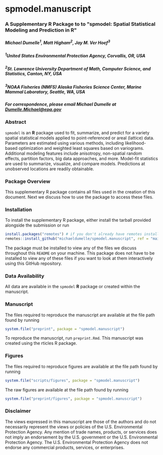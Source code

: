 # spmodel.manuscript

### A Supplementary R Package to to "spmodel: Spatial Statistical Modeling and Prediction in R"

##### Michael Dumelle<sup>1</sup>, Matt Higham<sup>2</sup>, Jay M. Ver Hoef<sup>3</sup>

##### <sup>1</sup>United States Environmental Protection Agency, Corvallis, OR, USA
##### <sup>2</sup>St. Lawrence University Department of Math, Computer Science, and Statistics, Canton, NY, USA
##### <sup>3</sup>NOAA Fisheries (NMFS) Alaska Fisheries Science Center, Marine Mammal Laboratory, Seattle, WA, USA

##### For correspondence, please email Michael Dumelle at Dumelle.Michael@epa.gov

### Abstract

`spmodel` is an **R** package used to fit, summarize, and predict
  for a variety spatial statistical models applied to point-referenced or areal (lattice) data. Parameters are estimated using various methods, including likelihood-based optimization and weighted least squares based on variograms. Additional modeling features include anisotropy, non-spatial random effects, partition factors, big data approaches, and more.   Model-fit statistics are used to summarize, visualize, and compare models. Predictions at unobserved locations are readily obtainable. 

### Package Overview

This supplementary R package contains all files used in the creation of this document. Next we discuss how to use the package to access these files.

### Installation

To install the supplementary R package, either install the tarball provided alongside the submission or run
```r
install.packages("remotes") # if you don't already have remotes installed
remotes::install_github("michaeldumelle/spmodel.manuscript", ref = "main", dependencies = TRUE)
```

The package must be installed to view any of the files we discuss throughout this `README` on your machine. This package does not have to be installed to view any of these files if you want to look at them interactively using this GitHub repository.

### Data Availability

All data are available in the `spmodel` **R** package or created within the manuscript.

### Manuscript

The files required to reproduce the manuscript are available at the file path found by running
```r
system.file("preprint", package = "spmodel.manuscript")
```
To reproduce the manuscript, run `preprint.Rmd`. This manuscript was created using the rticles R package.

### Figures

The files required to reproduce figures are available at the file path found by running
```r
system.file("scripts/figures", package = "spmodel.manuscript")
```

The raw figures are available at the file path found by running
```r
system.file("preprint/figures", package = "spmodel.manuscript")
```

### Disclaimer

The views expressed in this manuscript are those of the authors and do not necessarily represent the views or policies of the U.S. Environmental Protection Agency. Any mention of trade names, products, or services does not imply an endorsement by the U.S. government or the U.S. Environmental Protection Agency. The U.S. Environmental Protection Agency does not endorse any commercial products, services, or enterprises.

